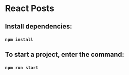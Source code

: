 # React Posts

## Install dependencies:
### `npm install`

## To start a project, enter the command:
### `npm run start`